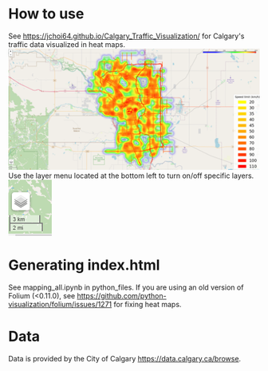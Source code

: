 # How to use
See https://jchoi64.github.io/Calgary_Traffic_Visualization/ for Calgary's traffic data visualized in heat maps.<br/>
![Example](example.PNG)
<br/>
Use the layer menu located at the bottom left to turn on/off specific layers.
![Layer Menu](layer.PNG)
<br/>

# Generating index.html
See mapping_all.ipynb in python_files. If you are using an old version of Folium (<0.11.0), see https://github.com/python-visualization/folium/issues/1271 for fixing heat maps.

# Data
Data is provided by the City of Calgary https://data.calgary.ca/browse.

